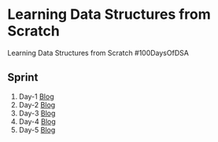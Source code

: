 # Learning Data Structures from Scratch
Learning Data Structures from Scratch #100DaysOfDSA

## Sprint
1. Day-1 [Blog](https://levelup.gitconnected.com/my-journey-to-learning-data-structures-from-scratch-stacks-1179494fd8f2)
2. Day-2 [Blog](https://prakhar-mishra.medium.com/my-journey-to-learning-data-structures-from-scratch-stacks-14ce657e587b)
3. Day-3 [Blog](https://prakhar-mishra.medium.com/my-journey-to-learning-data-structures-from-scratch-stacks-d402fe0ee72)
4. Day-4 [Blog](https://prakhar-mishra.medium.com/my-journey-to-learning-data-structures-from-scratch-queue-64ea9c76b948)
5. Day-5 [Blog](https://prakhar-mishra.medium.com/my-journey-to-learning-data-structures-from-scratch-queue-4fb0958ec4d6)

